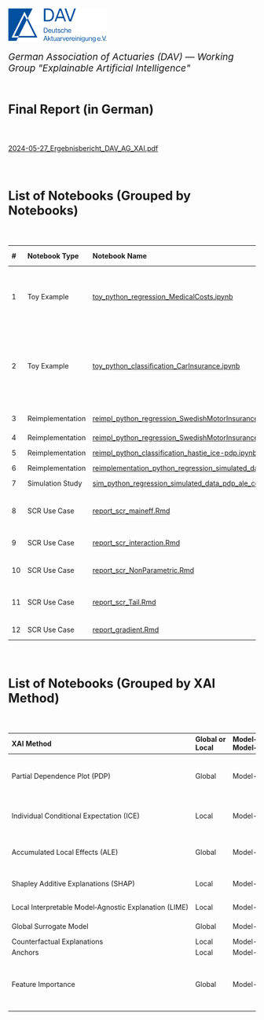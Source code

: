 <img src="logo.png" width="200px">

<br>
<p style="font-size:19px; text-align:left; margin-top: 15px; margin-bottom: 15px"><i>German Association of Actuaries (DAV) — Working Group "Explainable Artificial Intelligence"</i></p>
<br>


<p style="font-size:25px; text-align:left; margin-bottom: 25px"><b>Final Report (in German)</b></p>

<br>

[2024-05-27_Ergebnisbericht_DAV_AG_XAI.pdf](https://aktuar.de/unsere-themen/fachgrundsaetze-oeffentlich/2024-05-27_Ergebnisbericht_DAV_AG_XAI.pdf)

<br>
<br>


<p style="font-size:25px; text-align:left; margin-bottom: 25px"><b>List of Notebooks (Grouped by Notebooks)</b></p>

<br>

| # | Notebook&nbsp;Type | Notebook&nbsp;Name | Programming Language | Problem | XAI Method | Global&nbsp;or Local | Model&#8209;agnostic&nbsp;or Model&#8209;specific | Author
| :--- | :--- | :--- | :--- | :--- | :--- | :--- | :--- | :--- |
| 1 | Toy&nbsp;Example | [toy_python_regression_MedicalCosts.ipynb](https://github.com/DeutscheAktuarvereinigung/WorkingGroup_eXplainableAI_Notebooks/blob/main/Toy%20Examples/Regression/toy_python_regression_MedicalCosts.ipynb) | Python | Regression | Partial&nbsp;Dependence&nbsp;Plot&nbsp;(PDP) <br> Global&nbsp;Surrogate&nbsp;Model <br> Accumulated&nbsp;Local&nbsp;Effects&nbsp;(ALE) <br> Permutation&nbsp;Feature&nbsp;Importance <br> Shapley&nbsp;Additive&nbsp;Explanations&nbsp;(SHAP) <br> Local&nbsp;Interpretable&nbsp;Model&#8209;Agnostic&nbsp;Explanation&nbsp;(LIME) <br> Individual&nbsp;Conditional&nbsp;Expectation&nbsp;(ICE) | Global <br> Global <br> Global <br> Global <br> Local <br> Local <br> Local | Model-agnostic <br> Model-agnostic <br> Model-agnostic <br> Model-agnostic <br> Model-agnostic <br> Model-agnostic <br> Model-agnostic | [Simon&nbsp;Hatzesberger](mailto:simon.hatzesberger@gmail.com)
| 2 | Toy&nbsp;Example | [toy_python_classification_CarInsurance.ipynb](https://github.com/DeutscheAktuarvereinigung/WorkingGroup_eXplainableAI_Notebooks/blob/main/Toy%20Examples/Classification/toy_python_classification_CarInsurance.ipynb) | Python | Classification | Partial&nbsp;Dependence&nbsp;Plot&nbsp;(PDP) <br> Global&nbsp;Surrogate&nbsp;Model <br> Accumulated&nbsp;Local&nbsp;Effects&nbsp;(ALE) <br> Permutation&nbsp;Feature&nbsp;Importance <br> Shapley&nbsp;Additive&nbsp;Explanations&nbsp;(SHAP) <br> Local&nbsp;Interpretable&nbsp;Model&#8209;Agnostic&nbsp;Explanation&nbsp;(LIME) <br> Individual&nbsp;Conditional&nbsp;Expectation&nbsp;(ICE) <br> Counterfactual&nbsp;Explanations <br> Anchors | Global <br> Global <br> Global <br> Global <br> Local <br> Local <br> Local <br> Local <br> Local | Model-agnostic <br> Model-agnostic <br> Model-agnostic <br> Model-agnostic <br> Model-agnostic <br> Model-agnostic <br> Model-agnostic <br> Model-agnostic <br> Model-agnostic | [Simon&nbsp;Hatzesberger](mailto:simon.hatzesberger@gmail.com)
| 3 | Reimplementation | [reimpl_python_regression_SwedishMotorInsurance_ice-pdp-fi.ipynb](https://github.com/DeutscheAktuarvereinigung/WorkingGroup_eXplainableAI_Notebooks/blob/main/Reimplementations/Regression/ICE_PDP_FI/reimpl_python_regression_SwedishMotorInsurance_ice-pdp-fi.ipynb) | Python | Regression | Individual&nbsp;Conditional&nbsp;Expectation&nbsp;(ICE) <br> Partial&nbsp;Dependence&nbsp;Plot&nbsp;(PDP) Feature&nbsp;Importance&nbsp;(scikit-learn) | Local <br> Global <br> Global | Model-agnostic <br> Model-agnostic <br> Model-specific | [Benjamin&nbsp;Müller](mailto:benjamin1985.mueller@t-online.de)
| 4 | Reimplementation | [reimpl_python_regression_SwedishMotorInsurance_shap.ipynb](https://github.com/DeutscheAktuarvereinigung/WorkingGroup_eXplainableAI_Notebooks/blob/main/Reimplementations/Regression/SHAP/reimpl_python_regression_SwedishMotorInsurance_shap.ipynb) | Python | Regression | Shapley&nbsp;Additive&nbsp;Explanations&nbsp;(SHAP) | Local | Model-agnostic | [Benjamin&nbsp;Müller](mailto:benjamin1985.mueller@t-online.de)
| 5 | Reimplementation | [reimpl_python_classification_hastie_ice-pdp.ipynb](https://github.com/DeutscheAktuarvereinigung/WorkingGroup_eXplainableAI_Notebooks/blob/main/Reimplementations/Classification/reimpl_python_classification_hastie_ice-pdp.ipynb) | Python | Classification | Individual&nbsp;Conditional&nbsp;Expectation&nbsp;(ICE) <br> Partial&nbsp;Dependence&nbsp;Plot&nbsp;(PDP) | Local <br> Global | Model-agnostic <br> Model-agnostic | [Benjamin&nbsp;Müller](mailto:benjamin1985.mueller@t-online.de)
| 6 | Reimplementation | [reimplementation_python_regression_simulated_data_ale.ipynb](https://github.com/DeutscheAktuarvereinigung/WorkingGroup_eXplainableAI_Notebooks/blob/main/Reimplementations/Regression/ALE/reimplementation_python_regression_simulated_data_ale.ipynb) | Python | Regression | Accumulated&nbsp;Local&nbsp;Effects&nbsp;(ALE) | Global | Model&nbsp;agnostic | [Florian&nbsp;Walla](mailto:florian.walla@hotmail.com)&nbsp;&amp;&nbsp;[Benjamin&nbsp;Müller](mailto:benjamin1985.mueller@t-online.de)
| 7 | Simulation&nbsp;Study | [sim_python_regression_simulated_data_pdp_ale_correlated_features.ipynb](https://github.com/DeutscheAktuarvereinigung/WorkingGroup_eXplainableAI_Notebooks/blob/main/Simulation%20Studies/sim_python_regression_simulated_data_pdp_ale_correlated_features.ipynb) | Python | Regression | Partial&nbsp;Dependence&nbsp;Plot&nbsp;(PDP) <br> Accumulated&nbsp;Local&nbsp;Effects&nbsp;(ALE) | Global <br> Global | Model-agnostic <br> Model-agnostic | [Florian&nbsp;Walla](mailto:florian.walla@hotmail.com)&nbsp;&amp;&nbsp;[Guido&nbsp;Grützner](mailto:guido.gruetzner@quantakt.com)
| 8 | SCR Use Case | [report_scr_maineff.Rmd](https://github.com/DeutscheAktuarvereinigung/WorkingGroup_eXplainableAI_Notebooks/blob/main/SCR%20Use%20Case/VarianceDecomposition/report_scr_maineff.Rmd) | R | Regression | Standardised&nbsp;Regression&nbsp;Coefficients <br> Permutation&nbsp;Feature&nbsp;Importance <br> Principal&nbsp;Components <br> Shapley&nbsp;Allocation | Global <br> Global <br> Global <br> Global | Model-agnostic <br> Model-agnostic <br> Model-agnostic <br> Model-agnostic | [Guido&nbsp;Grützner](mailto:guido.gruetzner@quantakt.com)
| 9 | SCR Use Case | [report_scr_interaction.Rmd](https://github.com/DeutscheAktuarvereinigung/WorkingGroup_eXplainableAI_Notebooks/blob/main/SCR%20Use%20Case/VarianceDecomposition/report_scr_interaction.Rmd) | R | Regression | Functional&nbsp;ANOVA <br> Sobol&nbsp;Indices / Permuation&nbsp;Feature&nbsp;Importance <br> Shapley&nbsp;Allocation | Global <br> Global <br> Global | Model-agnostic <br> Model-agnostic <br> Model-agnostic | [Guido&nbsp;Grützner](mailto:guido.gruetzner@quantakt.com)
| 10 | SCR Use Case | [report_scr_NonParametric.Rmd](https://github.com/DeutscheAktuarvereinigung/WorkingGroup_eXplainableAI_Notebooks/blob/main/SCR%20Use%20Case/VarianceDecomposition/report_scr_NonParametric.Rmd) | R | Regression | XGBoost&nbsp;Variable&nbsp;Importance <br> Sobol&nbsp;Indices / Permuation&nbsp;Feature&nbsp;Importance <br> Shapley&nbsp;Allocation | Global <br> Global <br> Global | Model-agnostic <br> Model-agnostic <br> Model-agnostic | [Guido&nbsp;Grützner](mailto:guido.gruetzner@quantakt.com)
| 11 | SCR Use Case | [report_scr_Tail.Rmd](https://github.com/DeutscheAktuarvereinigung/WorkingGroup_eXplainableAI_Notebooks/blob/main/SCR%20Use%20Case/Tail/report_scr_Tail.Rmd) | R | Regression | Stress&nbsp;Analysis <br> Tail&nbsp;CDF / Tail&nbsp;Event&nbsp;Probability <br> Unusual&nbsp;Scenarios <br> Euler&nbsp;Allocation | Tail <br> Tail <br> Tail <br> Tail | Model-agnostic <br> Model-agnostic <br> Model-agnostic <br> Model-specific | [Guido&nbsp;Grützner](mailto:guido.gruetzner@quantakt.com)
| 12 | SCR Use Case | [report_gradient.Rmd](https://github.com/DeutscheAktuarvereinigung/WorkingGroup_eXplainableAI_Notebooks/blob/main/SCR%20Use%20Case/Gradient/report_gradient.Rmd) | R <br> Python | Regression | Gradient&nbsp;Field | Global | Model-agnostic | [Guido&nbsp;Grützner](mailto:guido.gruetzner@quantakt.com)


<br>
<br>

<p style="font-size:25px; text-align:left; margin-bottom: 25px"><b>List of Notebooks (Grouped by XAI Method)</b></p>

<br>

| XAI Method | Global&nbsp;or Local | Model&#8209;agnostic&nbsp;or Model&#8209;specific | # | Notebook&nbsp;Type | Notebook&nbsp;Name | Programming Language | Problem | Author
| :--- | :--- | :--- | :--- | :--- | :--- | :--- | :--- | :--- |
| Partial&nbsp;Dependence&nbsp;Plot&nbsp;(PDP) | Global | Model-agnostic | 1 <br> 2 <br> 3 <br> 5 <br> 7 | Toy&nbsp;Example <br> Toy&nbsp;Example <br> Reimplementation <br> Reimplementation <br> Simulation&nbsp;Study | [toy_python_regression_MedicalCosts.ipynb](https://github.com/DeutscheAktuarvereinigung/WorkingGroup_eXplainableAI_Notebooks/blob/main/Toy%20Examples/Regression/toy_python_regression_MedicalCosts.ipynb) <br> [toy_python_classification_CarInsurance.ipynb](https://github.com/DeutscheAktuarvereinigung/WorkingGroup_eXplainableAI_Notebooks/blob/main/Toy%20Examples/Classification/toy_python_classification_CarInsurance.ipynb) <br> [reimpl_python_regression_SwedishMotorInsurance_ice-pdp-fi.ipynb](https://github.com/DeutscheAktuarvereinigung/WorkingGroup_eXplainableAI_Notebooks/blob/main/Reimplementations/Regression/ICE_PDP_FI/reimpl_python_regression_SwedishMotorInsurance_ice-pdp-fi.ipynb) <br> [reimpl_python_classification_hastie_ice-pdp.ipynb](https://github.com/DeutscheAktuarvereinigung/WorkingGroup_eXplainableAI_Notebooks/blob/main/Reimplementations/Classification/reimpl_python_classification_hastie_ice-pdp.ipynb) <br> [sim_python_regression_simulated_data_pdp_ale_correlated_features.ipynb](https://github.com/DeutscheAktuarvereinigung/WorkingGroup_eXplainableAI_Notebooks/blob/main/Simulation%20Studies/sim_python_regression_simulated_data_pdp_ale_correlated_features.ipynb) | Python <br> Python <br> Python <br> Python <br> Python | Regression <br> Classification <br> Regression <br> Classification <br> Regression | [Simon&nbsp;Hatzesberger](mailto:simon.hatzesberger@gmail.com) <br> [Simon&nbsp;Hatzesberger](mailto:simon.hatzesberger@gmail.com) <br> [Benjamin&nbsp;Müller](mailto:benjamin1985.mueller@t-online.de) <br> [Benjamin&nbsp;Müller](mailto:benjamin1985.mueller@t-online.de) <br> [Florian&nbsp;Walla](mailto:florian.walla@hotmail.com)&nbsp;&amp;&nbsp;[Guido&nbsp;Grützner](mailto:guido.gruetzner@quantakt.com)
| Individual&nbsp;Conditional&nbsp;Expectation&nbsp;(ICE) | Local | Model-agnostic | 1 <br> 2 <br> 3 <br> 5 | Toy&nbsp;Example <br> Toy&nbsp;Example <br> Reimplementation <br> Reimplementation | [toy_python_regression_MedicalCosts.ipynb](https://github.com/DeutscheAktuarvereinigung/WorkingGroup_eXplainableAI_Notebooks/blob/main/Toy%20Examples/Regression/toy_python_regression_MedicalCosts.ipynb) <br> [toy_python_classification_CarInsurance.ipynb](https://github.com/DeutscheAktuarvereinigung/WorkingGroup_eXplainableAI_Notebooks/blob/main/Toy%20Examples/Classification/toy_python_classification_CarInsurance.ipynb) <br> [reimpl_python_regression_SwedishMotorInsurance_ice-pdp-fi.ipynb](https://github.com/DeutscheAktuarvereinigung/WorkingGroup_eXplainableAI_Notebooks/blob/main/Reimplementations/Regression/ICE_PDP_FI/reimpl_python_regression_SwedishMotorInsurance_ice-pdp-fi.ipynb) <br> [reimpl_python_classification_hastie_ice-pdp.ipynb](https://github.com/DeutscheAktuarvereinigung/WorkingGroup_eXplainableAI_Notebooks/blob/main/Reimplementations/Classification/reimpl_python_classification_hastie_ice-pdp.ipynb) | Python <br> Python <br> Python <br> Python | Regression <br> Classification <br> Regression <br> Classification | [Simon&nbsp;Hatzesberger](mailto:simon.hatzesberger@gmail.com) <br> [Simon&nbsp;Hatzesberger](mailto:simon.hatzesberger@gmail.com) <br> [Benjamin&nbsp;Müller](mailto:benjamin1985.mueller@t-online.de) <br> [Benjamin&nbsp;Müller](mailto:benjamin1985.mueller@t-online.de)
| Accumulated&nbsp;Local&nbsp;Effects&nbsp;(ALE) | Global | Model-agnostic | 1 <br> 2 <br> 6 <br> 7 | Toy&nbsp;Example <br> Toy&nbsp;Example <br> Reimplementation <br> Simulation&nbsp;Study | [toy_python_regression_MedicalCosts.ipynb](https://github.com/DeutscheAktuarvereinigung/WorkingGroup_eXplainableAI_Notebooks/blob/main/Toy%20Examples/Regression/toy_python_regression_MedicalCosts.ipynb) <br> [toy_python_classification_CarInsurance.ipynb](https://github.com/DeutscheAktuarvereinigung/WorkingGroup_eXplainableAI_Notebooks/blob/main/Toy%20Examples/Classification/toy_python_classification_CarInsurance.ipynb) <br> [reimplementation_python_regression_simulated_data_ale.ipynb](https://github.com/DeutscheAktuarvereinigung/WorkingGroup_eXplainableAI_Notebooks/blob/main/Reimplementations/Regression/ALE/reimplementation_python_regression_simulated_data_ale.ipynb) <br> [sim_python_regression_simulated_data_pdp_ale_correlated_features.ipynb](https://github.com/DeutscheAktuarvereinigung/WorkingGroup_eXplainableAI_Notebooks/blob/main/Simulation%20Studies/sim_python_regression_simulated_data_pdp_ale_correlated_features.ipynb) | Python <br> Python <br> Python <br> Python | Regression <br> Classification <br> Regression <br> Regression | [Simon&nbsp;Hatzesberger](mailto:simon.hatzesberger@gmail.com) <br> [Simon&nbsp;Hatzesberger](mailto:simon.hatzesberger@gmail.com) <br> [Florian&nbsp;Walla](mailto:florian.walla@hotmail.com)&nbsp;&amp;&nbsp;[Benjamin&nbsp;Müller](mailto:benjamin1985.mueller@t-online.de) <br> [Florian&nbsp;Walla](mailto:florian.walla@hotmail.com)&nbsp;&amp;&nbsp;[Guido&nbsp;Grützner](mailto:guido.gruetzner@quantakt.com)
| Shapley&nbsp;Additive&nbsp;Explanations&nbsp;(SHAP) | Local | Model-agnostic | 1 <br> 2 <br> 4 | Toy&nbsp;Example <br> Toy&nbsp;Example <br> Reimplementation | [toy_python_regression_MedicalCosts.ipynb](https://github.com/DeutscheAktuarvereinigung/WorkingGroup_eXplainableAI_Notebooks/blob/main/Toy%20Examples/Regression/toy_python_regression_MedicalCosts.ipynb) <br> [toy_python_classification_CarInsurance.ipynb](https://github.com/DeutscheAktuarvereinigung/WorkingGroup_eXplainableAI_Notebooks/blob/main/Toy%20Examples/Classification/toy_python_classification_CarInsurance.ipynb) <br> [reimpl_python_regression_SwedishMotorInsurance_shap.ipynb](https://github.com/DeutscheAktuarvereinigung/WorkingGroup_eXplainableAI_Notebooks/blob/main/Reimplementations/Regression/SHAP/reimpl_python_regression_SwedishMotorInsurance_shap.ipynb) | Python <br> Python <br> Python | Regression <br> Classification <br> Regression | [Simon&nbsp;Hatzesberger](mailto:simon.hatzesberger@gmail.com) <br> [Simon&nbsp;Hatzesberger](mailto:simon.hatzesberger@gmail.com) <br> [Benjamin&nbsp;Müller](mailto:benjamin1985.mueller@t-online.de)
| Local&nbsp;Interpretable&nbsp;Model&#8209;Agnostic&nbsp;Explanation&nbsp;(LIME) | Local | Model-agnostic | 1 <br> 2 | Toy&nbsp;Example <br> Toy&nbsp;Example | [toy_python_regression_MedicalCosts.ipynb](https://github.com/DeutscheAktuarvereinigung/WorkingGroup_eXplainableAI_Notebooks/blob/main/Toy%20Examples/Regression/toy_python_regression_MedicalCosts.ipynb) <br> [toy_python_classification_CarInsurance.ipynb](https://github.com/DeutscheAktuarvereinigung/WorkingGroup_eXplainableAI_Notebooks/blob/main/Toy%20Examples/Classification/toy_python_classification_CarInsurance.ipynb) | Python <br> Python | Regression <br> Classification | [Simon&nbsp;Hatzesberger](mailto:simon.hatzesberger@gmail.com) <br> [Simon&nbsp;Hatzesberger](mailto:simon.hatzesberger@gmail.com)
| Global&nbsp;Surrogate&nbsp;Model | Global | Model-agnostic | 1 <br> 2 | Toy&nbsp;Example <br> Toy&nbsp;Example | [toy_python_regression_MedicalCosts.ipynb](https://github.com/DeutscheAktuarvereinigung/WorkingGroup_eXplainableAI_Notebooks/blob/main/Toy%20Examples/Regression/toy_python_regression_MedicalCosts.ipynb) <br> [toy_python_classification_CarInsurance.ipynb](https://github.com/DeutscheAktuarvereinigung/WorkingGroup_eXplainableAI_Notebooks/blob/main/Toy%20Examples/Classification/toy_python_classification_CarInsurance.ipynb) | Python <br> Python | Regression <br> Classification | [Simon&nbsp;Hatzesberger](mailto:simon.hatzesberger@gmail.com) <br> [Simon&nbsp;Hatzesberger](mailto:simon.hatzesberger@gmail.com)
| Counterfactual Explanations | Local | Model-agnostic | 2 | Toy&nbsp;Example | [toy_python_classification_CarInsurance.ipynb](https://github.com/DeutscheAktuarvereinigung/WorkingGroup_eXplainableAI_Notebooks/blob/main/Toy%20Examples/Classification/toy_python_classification_CarInsurance.ipynb) | Python | Classification | [Simon&nbsp;Hatzesberger](mailto:simon.hatzesberger@gmail.com)
| Anchors | Local | Model-agnostic | 2 | Toy&nbsp;Example | [toy_python_classification_CarInsurance.ipynb](https://github.com/DeutscheAktuarvereinigung/WorkingGroup_eXplainableAI_Notebooks/blob/main/Toy%20Examples/Classification/toy_python_classification_CarInsurance.ipynb) | Python | Classification | [Simon&nbsp;Hatzesberger](mailto:simon.hatzesberger@gmail.com)
| Feature&nbsp;Importance | Global | Model-agnostic | 1 <br> 2 <br> 3 <br> 8 <br> 9 <br> 10 | Toy&nbsp;Example <br> Toy&nbsp;Example <br> Reimplementation <br> SCR Use Case <br> SCR Use Case <br> SCR Use Case | [toy_python_regression_MedicalCosts.ipynb](https://github.com/DeutscheAktuarvereinigung/WorkingGroup_eXplainableAI_Notebooks/blob/main/Toy%20Examples/Regression/toy_python_regression_MedicalCosts.ipynb) <br> [toy_python_classification_CarInsurance.ipynb](https://github.com/DeutscheAktuarvereinigung/WorkingGroup_eXplainableAI_Notebooks/blob/main/Toy%20Examples/Classification/toy_python_classification_CarInsurance.ipynb) <br> [reimpl_python_regression_SwedishMotorInsurance_ice-pdp-fi.ipynb](https://github.com/DeutscheAktuarvereinigung/WorkingGroup_eXplainableAI_Notebooks/blob/main/Reimplementations/Regression/ICE_PDP_FI/reimpl_python_regression_SwedishMotorInsurance_ice-pdp-fi.ipynb) <br> [report_scr_maineff.Rmd](https://github.com/DeutscheAktuarvereinigung/WorkingGroup_eXplainableAI_Notebooks/blob/main/SCR%20Use%20Case/VarianceDecomposition/report_scr_maineff.Rmd) <br> [report_scr_interaction.Rmd](https://github.com/DeutscheAktuarvereinigung/WorkingGroup_eXplainableAI_Notebooks/blob/main/SCR%20Use%20Case/VarianceDecomposition/report_scr_interaction.Rmd) <br> [report_scr_NonParametric.Rmd](https://github.com/DeutscheAktuarvereinigung/WorkingGroup_eXplainableAI_Notebooks/blob/main/SCR%20Use%20Case/VarianceDecomposition/report_scr_NonParametric.Rmd) | Python <br> Python <br> Python <br> Python <br> Python <br> Python | Regression <br> Classification <br> Regression <br> Regression <br> Regression <br> Regression | [Simon&nbsp;Hatzesberger](mailto:simon.hatzesberger@gmail.com) <br> [Simon&nbsp;Hatzesberger](mailto:simon.hatzesberger@gmail.com) <br> [Benjamin&nbsp;Müller](mailto:benjamin1985.mueller@t-online.de) <br> [Guido&nbsp;Grützner](mailto:guido.gruetzner@quantakt.com) <br> [Guido&nbsp;Grützner](mailto:guido.gruetzner@quantakt.com) <br> [Guido&nbsp;Grützner](mailto:guido.gruetzner@quantakt.com)

